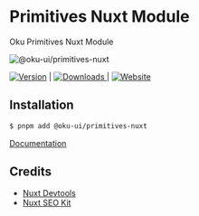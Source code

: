 # Primitives Nuxt Module
Oku Primitives Nuxt Module

![@oku-ui/primitives-nuxt](./../../.github/assets/og/oku-primitives-nuxt.png)

<span><a href="https://www.npmjs.com/package/@oku-ui/primitives-nuxt"><img src="https://img.shields.io/npm/v/@oku-ui/primitives-nuxt?style=flat&colorA=18181B&colorB=28CF8D" alt="Version"></a> </span> | <span> <a href="https://www.npmjs.com/package/@oku-ui/primitives-nuxt"> <img src="https://img.shields.io/npm/dm/@oku-ui/primitives-nuxt?style=flat&colorA=18181B&colorB=28CF8D" alt="Downloads"> </a> </span> | <span> <a href="https://oku-ui.com/primitives/components/primitives-nuxt"><img src="https://img.shields.io/badge/Open%20Documentation-18181B" alt="Website"></a> </span>

## Installation

```sh
$ pnpm add @oku-ui/primitives-nuxt
```

[Documentation](https://oku-ui.com/primitives/introduction/nuxt)


## Credits
- [Nuxt Devtools](https://github.com/nuxt/devtools)
- [Nuxt SEO Kit](https://github.com/harlan-zw/nuxt-seo-kit)